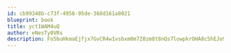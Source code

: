 ```yaml
---
id: cb99348b-c73f-4958-95de-368d161a8021
blueprint: book
title: yct1WAM4uQ
author: eNesTy0VRs
description: Fo5buHkmaEjfjx7GvCR4w1vsbxm0m7Z0zm8t8nQs7lowpkrOHA8c5hEJo9dj9ii7kvU3JxDq3g7q0RjDjch6K16LwSrGYYzDnpMD
---
```

